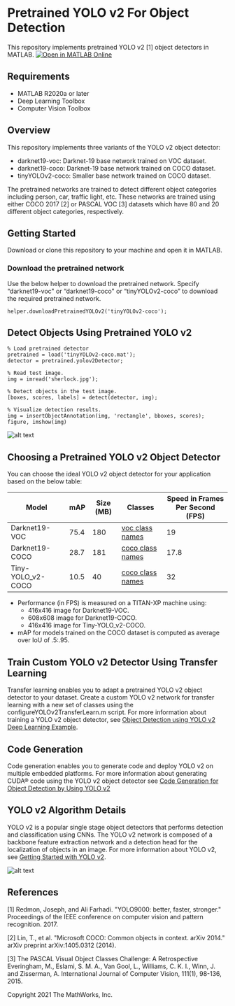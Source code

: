 # Pretrained YOLO v2 For Object Detection

This repository implements pretrained YOLO v2 [1] object detectors in MATLAB. [![Open in MATLAB Online](https://www.mathworks.com/images/responsive/global/open-in-matlab-online.svg)](https://matlab.mathworks.com/open/github/v1?repo=matlab-deep-learning/Object-Detection-Using-Pretrained-YOLO-v2)

Requirements
------------  

- MATLAB R2020a or later
- Deep Learning Toolbox
- Computer Vision Toolbox

Overview
--------

This repository implements three variants of the YOLO v2 object detector: 
- darknet19-voc: Darknet-19 base network trained on VOC dataset. 
- darknet19-coco: Darknet-19 base network trained on COCO dataset.
- tinyYOLOv2-coco: Smaller base network trained on COCO dataset. 

The pretrained networks are trained to detect different object categories including person, car, traffic light, etc. These networks are trained using either COCO 2017 [2] or PASCAL VOC [3] datasets which have 80 and 20 different object categories, respectively.

Getting Started
---------------

Download or clone this repository to your machine and open it in MATLAB.

### Download the pretrained network
Use the below helper to download the pretrained network. Specify “darknet19-voc" or “darknet19-coco" or “tinyYOLOv2-coco” to download the required pretrained network.  

`helper.downloadPretrainedYOLOv2('tinyYOLOv2-coco');`

Detect Objects Using Pretrained YOLO v2
---------------------------------------

```
% Load pretrained detector
pretrained = load('tinyYOLOv2-coco.mat');
detector = pretrained.yolov2Detector;

% Read test image.
img = imread('sherlock.jpg');

% Detect objects in the test image.
[boxes, scores, labels] = detect(detector, img);

% Visualize detection results.
img = insertObjectAnnotation(img, 'rectangle', bboxes, scores);
figure, imshow(img)
```
![alt text](images/results.jpg?raw=true)

Choosing a Pretrained YOLO v2 Object Detector
---------------------------------------------

You can choose the ideal YOLO v2 object detector for your application based on the below table:

| Model | mAP | Size (MB) | Classes | Speed in Frames Per Second (FPS) |
| ------ | ------ |  ------ | ------ | ------ |
| Darknet19-VOC | 75.4 | 180 | [voc class names](+helper/pascal-voc-classes.txt) | 19 |
| Darknet19-COCO | 28.7 | 181 | [coco class names](+helper/coco-classes.txt) | 17.8 |
| Tiny-YOLO_v2-COCO | 10.5 | 40 | [coco class names](+helper/coco-classes.txt) | 32 |

- Performance (in FPS) is measured on a TITAN-XP machine using:
    - 416x416 image for Darknet19-VOC.
    - 608x608 image for Darknet19-COCO.
    - 416x416 image for Tiny-YOLO_v2-COCO.
- mAP for models trained on the COCO dataset is computed as average over IoU of .5:.95.

Train Custom YOLO v2 Detector Using Transfer Learning
------------------------------------------------------------

Transfer learning enables you to adapt a pretrained YOLO v2 object detector to your dataset. Create a custom YOLO v2 network for transfer learning with a new set of classes using the configureYOLOv2TransferLearn.m script. For more information about training a YOLO v2 object detector, see [Object Detection using YOLO v2 Deep Learning Example](https://www.mathworks.com/help/vision/ug/train-an-object-detector-using-you-only-look-once.html).

Code Generation
---------------

Code generation enables you to generate code and deploy YOLO v2 on multiple embedded platforms. For more information about generating CUDA® code using the YOLO v2 object detector see [Code Generation for Object Detection by Using YOLO v2](https://www.mathworks.com/help//deeplearning/ug/code-generation-for-object-detection-using-yolo-v2.html)

YOLO v2 Algorithm Details
-------------------------

YOLO v2 is a popular single stage object detectors that performs detection and classification using CNNs. The YOLO v2 network is composed of a backbone feature extraction network and a detection head for the localization of objects in an image. For more information about YOLO v2, see [Getting Started with YOLO v2](https://www.mathworks.com/help/vision/ug/getting-started-with-yolo-v2.html). 

![alt text](images/yolo_model.png?raw=true) 

References
-----------

[1] Redmon, Joseph, and Ali Farhadi. "YOLO9000: better, faster, stronger." Proceedings of the IEEE conference on computer vision and pattern recognition. 2017.

[2] Lin, T., et al. "Microsoft COCO: Common objects in context. arXiv 2014." arXiv preprint arXiv:1405.0312 (2014).

[3] The PASCAL Visual Object Classes Challenge: A Retrospective Everingham, M., Eslami, S. M. A., Van Gool, L., Williams, C. K. I., Winn, J. and Zisserman, A. International Journal of Computer Vision, 111(1), 98-136, 2015.


Copyright 2021 The MathWorks, Inc.
